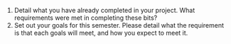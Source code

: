 1. Detail what you have already completed in your project. What requirements were met in completing these bits?
2. Set out your goals for this semester. Please detail what the requirement is that each goals will meet, and how you expect to meet it.
